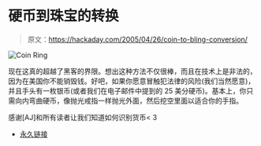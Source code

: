 # 硬币到珠宝的转换

> 原文：<https://hackaday.com/2005/04/26/coin-to-bling-conversion/>

![Coin Ring](img/e4c9cbbbf02a4160c71673b338c1fe7e.png)

现在这真的超越了黑客的界限。想出这种方法不仅很棒，而且在技术上是非法的，因为在美国你不能销毁钱。好吧，如果你愿意冒触犯法律的风险(我们当然愿意)，并且手头有一枚银币(或者我们在电子邮件中提到的 25 美分硬币)。基本上，你只需向内弯曲硬币，像抛光戒指一样抛光外面，然后挖空里面以适合你的手指。

感谢[AJ]和所有读者让我们知道如何识别货币< 3

*   [永久链接](http://members.tripod.com/~dlclark/coinring.htm)